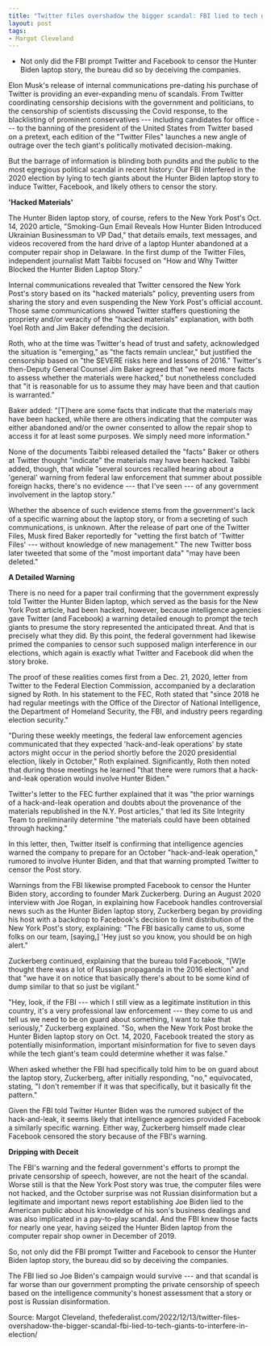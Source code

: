 ```yaml
---
title: "Twitter files overshadow the bigger scandal: FBI lied to tech giants to interfere in election"
layout: post
tags:
- Margot Cleveland
---
```


- Not only did the FBI prompt Twitter and Facebook to censor the Hunter Biden laptop story, the bureau did so by deceiving the companies.

Elon Musk's release of internal communications pre-dating his purchase of Twitter is providing an ever-expanding menu of scandals. From Twitter coordinating censorship decisions with the government and politicians, to the censorship of scientists discussing the Covid response, to the blacklisting of prominent conservatives --- including candidates for office --- to the banning of the president of the United States from Twitter based on a pretext, each edition of the "Twitter Files" launches a new angle of outrage over the tech giant's politically motivated decision-making.

But the barrage of information is blinding both pundits and the public to the most egregious political scandal in recent history: Our FBI interfered in the 2020 election by lying to tech giants about the Hunter Biden laptop story to induce Twitter, Facebook, and likely others to censor the story.

**'Hacked Materials'**

The Hunter Biden laptop story, of course, refers to the New York Post's Oct. 14, 2020 article, "Smoking-Gun Email Reveals How Hunter Biden Introduced Ukrainian Businessman to VP Dad," that details emails, text messages, and videos recovered from the hard drive of a laptop Hunter abandoned at a computer repair shop in Delaware. In the first dump of the Twitter Files, independent journalist Matt Taibbi focused on "How and Why Twitter Blocked the Hunter Biden Laptop Story."

Internal communications revealed that Twitter censored the New York Post's story based on its "hacked materials" policy, preventing users from sharing the story and even suspending the New York Post's official account. Those same communications showed Twitter staffers questioning the propriety and/or veracity of the "hacked materials" explanation, with both Yoel Roth and Jim Baker defending the decision.

Roth, who at the time was Twitter's head of trust and safety, acknowledged the situation is "emerging," as "the facts remain unclear," but justified the censorship based on "the SEVERE risks here and lessons of 2016." Twitter's then-Deputy General Counsel Jim Baker agreed that "we need more facts to assess whether the materials were hacked," but nonetheless concluded that "it is reasonable for us to assume they may have been and that caution is warranted."

Baker added: "[T]here are some facts that indicate that the materials may have been hacked, while there are others indicating that the computer was either abandoned and/or the owner consented to allow the repair shop to access it for at least some purposes. We simply need more information."

None of the documents Taibbi released detailed the "facts" Baker or others at Twitter thought "indicate" the materials may have been hacked. Taibbi added, though, that while "several sources recalled hearing about a 'general' warning from federal law enforcement that summer about possible foreign hacks, there's no evidence --- that I've seen --- of any government involvement in the laptop story."

Whether the absence of such evidence stems from the government's lack of a specific warning about the laptop story, or from a secreting of such communications, is unknown. After the release of part one of the Twitter Files, Musk fired Baker reportedly for "vetting the first batch of 'Twitter Files' --- without knowledge of new management." The new Twitter boss later tweeted that some of the "most important data" "may have been deleted."

**A Detailed Warning**

There is no need for a paper trail confirming that the government expressly told Twitter the Hunter Biden laptop, which served as the basis for the New York Post article, had been hacked, however, because intelligence agencies gave Twitter (and Facebook) a warning detailed enough to prompt the tech giants to presume the story represented the anticipated threat. And that is precisely what they did. By this point, the federal government had likewise primed the companies to censor such supposed malign interference in our elections, which again is exactly what Twitter and Facebook did when the story broke.

The proof of these realities comes first from a Dec. 21, 2020, letter from Twitter to the Federal Election Commission, accompanied by a declaration signed by Roth. In his statement to the FEC, Roth stated that "since 2018 he had regular meetings with the Office of the Director of National Intelligence, the Department of Homeland Security, the FBI, and industry peers regarding election security."

"During these weekly meetings, the federal law enforcement agencies communicated that they expected 'hack-and-leak operations' by state actors might occur in the period shortly before the 2020 presidential election, likely in October," Roth explained. Significantly, Roth then noted that during those meetings he learned "that there were rumors that a hack-and-leak operation would involve Hunter Biden."

Twitter's letter to the FEC further explained that it was "the prior warnings of a hack-and-leak operation and doubts about the provenance of the materials republished in the N.Y. Post articles," that led its Site Integrity Team to preliminarily determine "the materials could have been obtained through hacking."

In this letter, then, Twitter itself is confirming that intelligence agencies warned the company to prepare for an October "hack-and-leak operation," rumored to involve Hunter Biden, and that that warning prompted Twitter to censor the Post story.

Warnings from the FBI likewise prompted Facebook to censor the Hunter Biden story, according to founder Mark Zuckerberg. During an August 2020 interview with Joe Rogan, in explaining how Facebook handles controversial news such as the Hunter Biden laptop story, Zuckerberg began by providing his host with a backdrop to Facebook's decision to limit distribution of the New York Post's story, explaining: "The FBI basically came to us, some folks on our team, [saying,] 'Hey just so you know, you should be on high alert."

Zuckerberg continued, explaining that the bureau told Facebook, "[W]e thought there was a lot of Russian propaganda in the 2016 election" and that "we have it on notice that basically there's about to be some kind of dump similar to that so just be vigilant."

"Hey, look, if the FBI --- which I still view as a legitimate institution in this country, it's a very professional law enforcement --- they come to us and tell us we need to be on guard about something, I want to take that seriously," Zuckerberg explained. "So, when the New York Post broke the Hunter Biden laptop story on Oct. 14, 2020, Facebook treated the story as potentially misinformation, important misinformation for five to seven days while the tech giant's team could determine whether it was false."

When asked whether the FBI had specifically told him to be on guard about the laptop story, Zuckerberg, after initially responding, "no," equivocated, stating, "I don't remember if it was that specifically, but it basically fit the pattern."

Given the FBI told Twitter Hunter Biden was the rumored subject of the hack-and-leak, it seems likely that intelligence agencies provided Facebook a similarly specific warning. Either way, Zuckerberg himself made clear Facebook censored the story because of the FBI's warning.

**Dripping with Deceit**

The FBI's warning and the federal government's efforts to prompt the private censorship of speech, however, are not the heart of the scandal. Worse still is that the New York Post story was true, the computer files were not hacked, and the October surprise was not Russian disinformation but a legitimate and important news report establishing Joe Biden lied to the American public about his knowledge of his son's business dealings and was also implicated in a pay-to-play scandal. And the FBI knew those facts for nearly one year, having seized the Hunter Biden laptop from the computer repair shop owner in December of 2019.

So, not only did the FBI prompt Twitter and Facebook to censor the Hunter Biden laptop story, the bureau did so by deceiving the companies.

The FBI lied so Joe Biden's campaign would survive --- and that scandal is far worse than our government prompting the private censorship of speech based on the intelligence community's honest assessment that a story or post is Russian disinformation.

Source: Margot Cleveland, thefederalist.com/2022/12/13/twitter-files-overshadow-the-bigger-scandal-fbi-lied-to-tech-giants-to-interfere-in-election/
